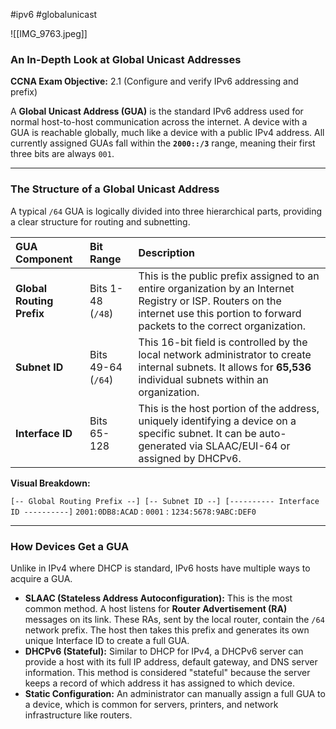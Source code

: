 #ipv6 #globalunicast


![[IMG_9763.jpeg]]

### An In-Depth Look at Global Unicast Addresses

**CCNA Exam Objective:** 2.1 (Configure and verify IPv6 addressing and prefix)

A **Global Unicast Address (GUA)** is the standard IPv6 address used for normal host-to-host communication across the internet. A device with a GUA is reachable globally, much like a device with a public IPv4 address. All currently assigned GUAs fall within the **`2000::/3`** range, meaning their first three bits are always `001`.

***

### The Structure of a Global Unicast Address

A typical `/64` GUA is logically divided into three hierarchical parts, providing a clear structure for routing and subnetting.

| GUA Component | Bit Range | Description |
| :--- | :--- | :--- |
| **Global Routing Prefix** | Bits 1-48 (`/48`) | This is the public prefix assigned to an entire organization by an Internet Registry or ISP. Routers on the internet use this portion to forward packets to the correct organization. |
| **Subnet ID** | Bits 49-64 (`/64`)| This 16-bit field is controlled by the local network administrator to create internal subnets. It allows for **65,536** individual subnets within an organization. |
| **Interface ID** | Bits 65-128 | This is the host portion of the address, uniquely identifying a device on a specific subnet. It can be auto-generated via SLAAC/EUI-64 or assigned by DHCPv6. |

**Visual Breakdown:**

`[-- Global Routing Prefix --] [-- Subnet ID --] [---------- Interface ID ----------]`
`2001:0DB8:ACAD` : `0001` : `1234:5678:9ABC:DEF0`

---

### How Devices Get a GUA

Unlike in IPv4 where DHCP is standard, IPv6 hosts have multiple ways to acquire a GUA.

* **SLAAC (Stateless Address Autoconfiguration):** This is the most common method. A host listens for **Router Advertisement (RA)** messages on its link. These RAs, sent by the local router, contain the `/64` network prefix. The host then takes this prefix and generates its own unique Interface ID to create a full GUA.
* **DHCPv6 (Stateful):** Similar to DHCP for IPv4, a DHCPv6 server can provide a host with its full IP address, default gateway, and DNS server information. This method is considered "stateful" because the server keeps a record of which address it has assigned to which device.
* **Static Configuration:** An administrator can manually assign a full GUA to a device, which is common for servers, printers, and network infrastructure like routers.

